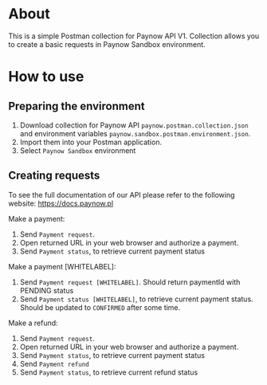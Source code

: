 # About

This is a simple Postman collection for Paynow API V1.
Collection allows you to create a basic requests in Paynow Sandbox environment.

# How to use

## Preparing the environment

1. Download collection for Paynow API `paynow.postman.collection.json` and environment variables `paynow.sandbox.postman.environment.json`.
2. Import them into your Postman application.
3. Select `Paynow Sandbox` environment

## Creating requests

To see the full documentation of our API please refer to the following website: https://docs.paynow.pl

Make a payment:

1. Send `Payment request`.
2. Open returned URL in your web browser and authorize a payment.
3. Send `Payment status`, to retrieve current payment status

Make a payment [WHITELABEL]:

1. Send `Payment request [WHITELABEL]`. Should return paymentId with PENDING status
2. Send `Payment status [WHITELABEL]`, to retrieve current payment status. Should be updated to `CONFIRMED` after some time.

Make a refund:

1. Send `Payment request`.
2. Open returned URL in your web browser and authorize a payment.
3. Send `Payment status`, to retrieve current payment status
4. Send `Payment refund`
5. Send `Payment status`, to retrieve current refund status